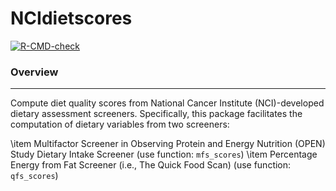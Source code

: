 # NCIdietscores

 <!-- badges: start -->
  [![R-CMD-check](https://github.com/cmainov/NCIdietscores/actions/workflows/R-CMD-check.yaml/badge.svg)](https://github.com/cmainov/NCIdietscores/actions/workflows/R-CMD-check.yaml)
  <!-- badges: end -->
  
### Overview
___

Compute diet quality scores from National Cancer Institute (NCI)-developed dietary assessment screeners. Specifically, this package facilitates the computation of dietary variables from two screeners:

\item Multifactor Screener in Observing Protein and Energy Nutrition (OPEN) Study Dietary Intake Screener (use function: `mfs_scores`)
\item Percentage Energy from Fat Screener (i.e., The Quick Food Scan) (use function: `qfs_scores`)


